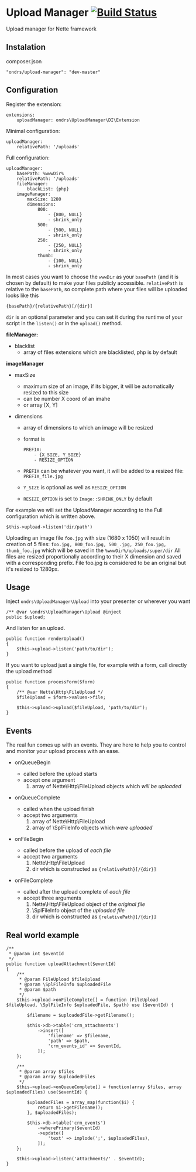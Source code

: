 Upload Manager [![Build Status](https://travis-ci.org/ondrs/upload-manager.svg?branch=master)](https://travis-ci.org/ondrs/upload-manager)
==============

Upload manager for Nette framework

Instalation
-----

composer.json

    "ondrs/upload-manager": "dev-master"

Configuration
-----

Register the extension:

    extensions:
        uploadManager: ondrs\UploadManager\DI\Extension

Minimal configuration:

    uploadManager:
        relativePath: '/uploads'

Full configuration:

    uploadManager:
        basePath: %wwwDir%
        relativePath: '/uploads'
        fileManager:
            blackList: {php}
        imageManager:
            maxSize: 1280
            dimensions:
                800:
                    - {800, NULL}
                    - shrink_only
                500:
                    - {500, NULL}
                    - shrink_only
                250:
                    - {250, NULL}
                    - shrink_only
                thumb:
                    - {100, NULL}
                    - shrink_only

In most cases you want to choose the `wwwDir` as your `basePath` (and it is chosen by default) to make your files publicly accessible.
`relativePath` is relative to the `basePath`, so complete path where your files will be uploaded looks like this

    {basePath}/{relativePath}[/{dir}]

`dir` is an optional parameter and you can set it during the runtime of your script in the `listen()` or in the `upload()` method.

**fileManager:**
- blacklist
  - array of files extensions which are blacklisted, php is by default

**imageManager**
- maxSize
  - maximum size of an image, if its bigger, it will be automatically resized to this size
  - can be number X coord of an imahe
  - or array [X, Y]

- dimensions
  - array of dimensions to which an image will be resized
  - format is
    ```
    PREFIX:
        - {X_SIZE, Y_SIZE}
        - RESIZE_OPTION
    ```

  - `PREFIX` can be whatever you want, it will be added to a resized file: `PREFIX_file.jpg`
  - `Y_SIZE` is optional as well as `RESIZE_OPTION`
  - `RESIZE_OPTION` is set to `Image::SHRINK_ONLY` by default

For example we will set the UploadManager according to the Full configuration which is written above.

    $this->upload->listen('dir/path')

Uploading an image file `foo.jpg` with size (1680 x 1050) will result in creation of 5 files: `foo.jpg, 800_foo.jpg, 500_.jpg, 250_foo.jpg, thumb_foo.jpg`
which will be saved in the `%wwwDir%/uploads/super/dir`
All files are resized proportionally according to their X dimension and saved with a corresponding prefix.
File foo.jpg is considered to be an original but it's resized to 1280px.


Usage
-----

Inject `ondrs\UploadManager\Upload` into your presenter or wherever you want

    /** @var \ondrs\UploadManager\Upload @inject
    public $upload;

And listen for an upload.

    public function renderUpload()
    {
        $this->upload->listen('path/to/dir');
    }

If you want to upload just a single file, for example with a form, call directly the upload method

    public function processForm($form)
    {
        /** @var Nette\Http\FileUpload */
        $fileUpload = $form->values->file;

        $this->upload->upload($fileUpload, 'path/to/dir');
    }


Events
-----

The real fun comes up with an events. They are here to help you to control and monitor your upload process with an ease.

- onQueueBegin
  - called before the upload starts
  - accept one argument
    1. array of Nette\Http\FileUpload objects which *will be uploaded*

- onQueueComplete
  - called when the upload finish
  - accept two arguments
    1. array of Nette\Http\FileUpload
    2. array of \SplFileInfo objects which *were uploaded*

- onFileBegin
  - called before the upload of *each file*
  - accept two arguments
    1. Nette\Http\FileUpload
    2. dir which is constructed as `{relativePath}[/{dir}]`

- onFileComplete
  - called after the upload complete of *each file*
  - accept three arguments
    1. Nette\Http\FileUpload object of the *original file*
    2. \SplFileInfo object of the *uploaded file*
    3. dir which is constructed as `{relativePath}[/{dir}]`


Real world example
-----

    /**
     * @param int $eventId
     */
    public function uploadAttachment($eventId)
    {
        /**
         * @param FileUpload $fileUpload
         * @param \SplFileInfo $uploadedFile
         * @param $path
         */
        $this->upload->onFileComplete[] = function (FileUpload $fileUpload, \SplFileInfo $uploadedFile, $path) use ($eventId) {

            $filename = $uploadedFile->getFilename();

            $this->db->table('crm_attachments')
                ->insert([
                    'filename' => $filename,
                    'path' => $path,
                    'crm_events_id' => $eventId,
                ]);
        };

        /**
         * @param array $files
         * @param array $uploadedFiles
         */
        $this->upload->onQueueComplete[] = function(array $files, array $uploadedFiles) use($eventId) {

            $uploadedFiles = array_map(function($i) {
                return $i->getFilename();
            }, $uploadedFiles);

            $this->db->table('crm_events')
                ->wherePrimary($eventId)
                ->update([
                    'text' => implode(';', $uploadedFiles),
                ]);
        };

        $this->upload->listen('attachments/' . $eventId);
    }
